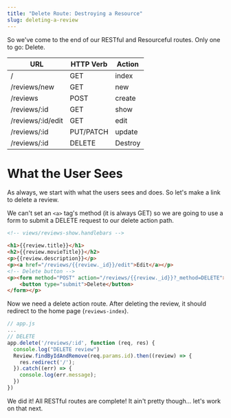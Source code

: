 ```yaml
---
title: "Delete Route: Destroying a Resource"
slug: deleting-a-review
---
```


So we've come to the end of our RESTful and Resourceful routes. Only one to go: Delete.

| URL              | HTTP Verb | Action  |
|------------------|-----------|---------|
| /                | GET       | index   |
| /reviews/new     | GET       | new     |
| /reviews         | POST      | create  |
| /reviews/:id     | GET       | show    |
| /reviews/:id/edit     | GET       | edit    |
| /reviews/:id     | PUT/PATCH | update  |
| /reviews/:id     | DELETE    | Destroy |

# What the User Sees

As always, we start with what the users sees and does. So let's make a link to delete a review.

We can't set an `<a>` tag's method (it is always GET) so we are going to use a form to submit a DELETE request to our delete action path.

```html
<!-- views/reviews-show.handlebars -->

<h1>{{review.title}}</h1>
<h2>{{review.movieTitle}}</h2>
<p>{{review.description}}</p>
<p><a href="/reviews/{{review._id}}/edit">Edit</a></p>
<!-- Delete button -->
<p><form method="POST" action="/reviews/{{review._id}}?_method=DELETE">
    <button type="submit">Delete</button>
</form></p>
```

Now we need a delete action route. After deleting the review, it should redirect to the home page (`reviews-index`).

```js
// app.js
...
// DELETE
app.delete('/reviews/:id', function (req, res) {
  console.log("DELETE review")
  Review.findByIdAndRemove(req.params.id).then((review) => {
    res.redirect('/');
  }).catch((err) => {
    console.log(err.message);
  })
})
```

We did it! All RESTful routes are complete! It ain't pretty though... let's work on that next.
